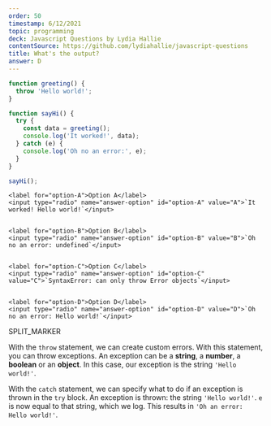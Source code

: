 ```yaml
---
order: 50
timestamp: 6/12/2021
topic: programming
deck: Javascript Questions by Lydia Hallie
contentSource: https://github.com/lydiahallie/javascript-questions
title: What's the output?
answer: D
---
```


  

```javascript
function greeting() {
  throw 'Hello world!';
}

function sayHi() {
  try {
    const data = greeting();
    console.log('It worked!', data);
  } catch (e) {
    console.log('Oh no an error:', e);
  }
}

sayHi();
```


    <label for="option-A">Option A</label>
    <input type="radio" name="answer-option" id="option-A" value="A">`It worked! Hello world!`</input>
    

    <label for="option-B">Option B</label>
    <input type="radio" name="answer-option" id="option-B" value="B">`Oh no an error: undefined`</input>
    

    <label for="option-C">Option C</label>
    <input type="radio" name="answer-option" id="option-C" value="C">`SyntaxError: can only throw Error objects`</input>
    

    <label for="option-D">Option D</label>
    <input type="radio" name="answer-option" id="option-D" value="D">`Oh no an error: Hello world!`</input>
    




SPLIT_MARKER

With the `throw` statement, we can create custom errors. With this statement, you can throw exceptions. An exception can be a <b>string</b>, a <b>number</b>, a <b>boolean</b> or an <b>object</b>. In this case, our exception is the string `'Hello world!'`.

With the `catch` statement, we can specify what to do if an exception is thrown in the `try` block. An exception is thrown: the string `'Hello world!'`. `e` is now equal to that string, which we log. This results in `'Oh an error: Hello world!'`.




